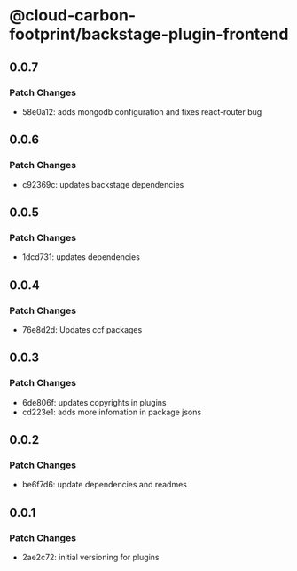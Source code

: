 # @cloud-carbon-footprint/backstage-plugin-frontend

## 0.0.7

### Patch Changes

- 58e0a12: adds mongodb configuration and fixes react-router bug

## 0.0.6

### Patch Changes

- c92369c: updates backstage dependencies

## 0.0.5

### Patch Changes

- 1dcd731: updates dependencies

## 0.0.4

### Patch Changes

- 76e8d2d: Updates ccf packages

## 0.0.3

### Patch Changes

- 6de806f: updates copyrights in plugins
- cd223e1: adds more infomation in package jsons

## 0.0.2

### Patch Changes

- be6f7d6: update dependencies and readmes

## 0.0.1

### Patch Changes

- 2ae2c72: initial versioning for plugins
